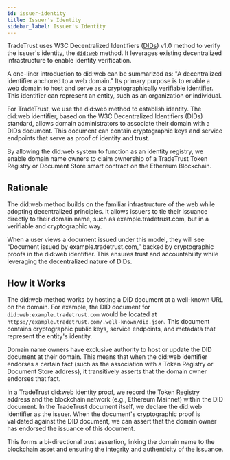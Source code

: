 ```yaml
---
id: issuer-identity
title: Issuer's Identity
sidebar_label: Issuer's Identity
---
```


TradeTrust uses W3C Decentralized Identifiers ([DIDs](https://www.w3.org/TR/did-core/)) v1.0 method to verify the issuer's identity, the [`did:web`](https://w3c-ccg.github.io/did-method-web/) method. It leverages existing decentralized infrastructure to enable identity verification.

A one-liner introduction to did:web can be summarized as: "A decentralized identifier anchored to a web domain." Its primary purpose is to enable a web domain to host and serve as a cryptographically verifiable identifier. This identifier can represent an entity, such as an organization or individual.

For TradeTrust, we use the did:web method to establish identity. The did:web identifier, based on the W3C Decentralized Identifiers (DIDs) standard, allows domain administrators to associate their domain with a DIDs document. This document can contain cryptographic keys and service endpoints that serve as proof of identity and trust.

By allowing the did:web system to function as an identity registry, we enable domain name owners to claim ownership of a TradeTrust Token Registry or Document Store smart contract on the Ethereum Blockchain.

## Rationale

The did:web method builds on the familiar infrastructure of the web while adopting decentralized principles. It allows issuers to tie their issuance directly to their domain name, such as example.tradetrust.com, but in a verifiable and cryptographic way.

When a user views a document issued under this model, they will see “Document issued by example.tradetrust.com,” backed by cryptographic proofs in the did:web identifier. This ensures trust and accountability while leveraging the decentralized nature of DIDs.

## How it Works

The did:web method works by hosting a DID document at a well-known URL on the domain. For example, the DID document for `did:web:example.tradetrust.com` would be located at `https://example.tradetrust.com/.well-known/did.json`. This document contains cryptographic public keys, service endpoints, and metadata that represent the entity's identity.

Domain name owners have exclusive authority to host or update the DID document at their domain. This means that when the did:web identifier endorses a certain fact (such as the association with a Token Registry or Document Store address), it transitively asserts that the domain owner endorses that fact.

In a TradeTrust did:web identity proof, we record the Token Registry address and the blockchain network (e.g., Ethereum Mainnet) within the DID document. In the TradeTrust document itself, we declare the did:web identifier as the issuer. When the document's cryptographic proof is validated against the DID document, we can assert that the domain owner has endorsed the issuance of this document.

This forms a bi-directional trust assertion, linking the domain name to the blockchain asset and ensuring the integrity and authenticity of the issuance.
